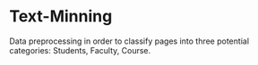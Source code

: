 # Text-Minning
Data preprocessing in order to classify pages into three potential categories: Students, Faculty, Course.
